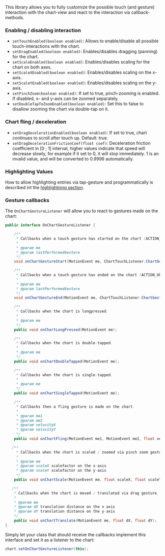 This library allows you to fully customize the possible touch (and gesture) interaction with the chart-view and react to the interaction via callback-methods.

### Enabling / disabling interaction
 - <code>setTouchEnabled(boolean enabled)</code>: Allows to enable/disable all possible touch-interactions with the chart.
 - <code>setDragEnabled(boolean enabled)</code>: Enables/disables dragging (panning) for the chart.
 - <code>setScaleEnabled(boolean enabled)</code>: Enables/disables scaling for the chart on both axes.
 - <code>setScaleXEnabled(boolean enabled)</code>:  Enables/disables scaling on the x-axis.
 - <code>setScaleYEnabled(boolean enabled)</code>:  Enables/disables scaling on the y-axis.
 - <code>setPinchZoom(boolean enabled)</code>: If set to true, pinch-zooming is enabled. If disabled, x- and y-axis can be zoomed separately.
 - <code>setDoubleTapToZoomEnabled(boolean enabled)</code>: Set this to false to disallow zooming the chart via double-tap on it.

### Chart fling / deceleration
 - <code>setDragDecelerationEnabled(boolean enabled)</code>: If set to true, chart continues to scroll after touch up. Default: true.
 - <code>setDragDecelerationFrictionCoef(float coef)</code>: Deceleration friction coefficient in [0 ; 1] interval, higher values indicate that speed will decrease slowly, for example if it set to 0, it will stop immediately. 1 is an invalid value, and will be converted to 0.9999 automatically.

### Highlighting Values

How to allow highlighting entries via tap-gesture and programmatically is described int the [highlightning section](https://github.com/PhilJay/MPAndroidChart/wiki/Highlighting).

### Gesture callbacks

The `OnChartGestureListener` will allow you to react to gestures made on the chart:
```java
public interface OnChartGestureListener {

    /**
     * Callbacks when a touch-gesture has started on the chart (ACTION_DOWN)
     *
     * @param me
     * @param lastPerformedGesture
     */
    void onChartGestureStart(MotionEvent me, ChartTouchListener.ChartGesture lastPerformedGesture);

    /**
     * Callbacks when a touch-gesture has ended on the chart (ACTION_UP, ACTION_CANCEL)
     *
     * @param me
     * @param lastPerformedGesture
     */
    void onChartGestureEnd(MotionEvent me, ChartTouchListener.ChartGesture lastPerformedGesture);

    /**
     * Callbacks when the chart is longpressed.
     * 
     * @param me
     */
    public void onChartLongPressed(MotionEvent me);

    /**
     * Callbacks when the chart is double-tapped.
     * 
     * @param me
     */
    public void onChartDoubleTapped(MotionEvent me);

    /**
     * Callbacks when the chart is single-tapped.
     * 
     * @param me
     */
    public void onChartSingleTapped(MotionEvent me);

    /**
     * Callbacks then a fling gesture is made on the chart.
     * 
     * @param me1
     * @param me2
     * @param velocityX
     * @param velocityY
     */
    public void onChartFling(MotionEvent me1, MotionEvent me2, float velocityX, float velocityY);

   /**
     * Callbacks when the chart is scaled / zoomed via pinch zoom gesture.
     * 
     * @param me
     * @param scaleX scalefactor on the x-axis
     * @param scaleY scalefactor on the y-axis
     */
    public void onChartScale(MotionEvent me, float scaleX, float scaleY);

   /**
    * Callbacks when the chart is moved / translated via drag gesture.
    *
    * @param me
    * @param dX translation distance on the x-axis
    * @param dY translation distance on the y-axis
    */
    public void onChartTranslate(MotionEvent me, float dX, float dY);
}
```

Simply let your class that should receive the callbacks implement this interface and set it as a listener to the chart:
```java
chart.setOnChartGestureListener(this);
```